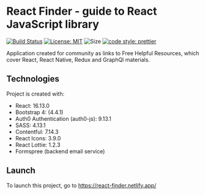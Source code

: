 # React Finder - guide to React JavaScript library

[![Build Status](https://travis-ci.com/AndreiZernov/react-finder.svg?branch=master)](https://travis-ci.com/AndreiZernov/react-finder)
[![License: MIT](https://img.shields.io/badge/License-MIT-yellow.svg)](https://opensource.org/licenses/MIT)
![Size](https://github-size-badge.herokuapp.com/:owner/:repo.svg)
[![code style: prettier](https://img.shields.io/badge/code_style-prettier-ff69b4.svg?style=flat-square)](https://github.com/prettier/prettier)

Application created for community as links to Free Helpful Resources, which cover React, React Native, Redux and GraphQl materials.

## Technologies

Project is created with:

- React: 16.13.0
- Bootstrap 4: (4.4.1)
- Auth0 Authentication (auth0-js): 9.13.1
- SASS: 4.13.1
- Contentful: 7.14.3
- React Icons: 3.9.0
- React Lottie: 1.2.3
- Formspree (backend email service)

## Launch

To launch this project, go to https://react-finder.netlify.app/
